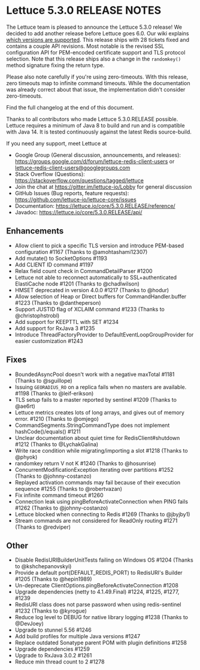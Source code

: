 Lettuce 5.3.0 RELEASE NOTES
===========================

The Lettuce team is pleased to announce the Lettuce 5.3.0 release! 
We decided to add another release before Lettuce goes 6.0. Our wiki explains [which versions are supported](https://github.com/lettuce-io/lettuce-core/wiki/Lettuce-Versions).
This release ships with 28 tickets fixed and contains a couple API revisions. Most notable is the revised SSL configuration API for PEM-encoded certificate support and TLS protocol selection.
Note that this release ships also a change in the `randomkey()` method signature fixing the return type.

Please also note carefully if you're using zero-timeouts. With this release, zero timeouts map to infinite command timeouts. 
While the documentation was already correct about that issue, the implementation didn't consider zero-timeouts.
 
Find the full changelog at the end of this document.

Thanks to all contributors who made Lettuce 5.3.0.RELEASE possible.
Lettuce requires a minimum of Java 8 to build and run and is compatible with Java 14. It is tested continuously against the latest Redis source-build.

If you need any support, meet Lettuce at

* Google Group (General discussion, announcements, and releases): https://groups.google.com/d/forum/lettuce-redis-client-users
or lettuce-redis-client-users@googlegroups.com
* Stack Overflow (Questions): https://stackoverflow.com/questions/tagged/lettuce
* Join the chat at https://gitter.im/lettuce-io/Lobby for general discussion
* GitHub Issues (Bug reports, feature requests): https://github.com/lettuce-io/lettuce-core/issues
* Documentation: https://lettuce.io/core/5.3.0.RELEASE/reference/
* Javadoc: https://lettuce.io/core/5.3.0.RELEASE/api/

Enhancements
------------
* Allow client to pick a specific TLS version and introduce PEM-based configuration #1167 (Thanks to @amohtashami12307)
* Add mutate() to SocketOptions #1193
* Add CLIENT ID command #1197
* Relax field count check in CommandDetailParser #1200
* Lettuce not able to reconnect automatically to SSL+authenticated ElastiCache node #1201 (Thanks to @chadlwilson)
* HMSET deprecated in version 4.0.0 #1217 (Thanks to @hodur)
* Allow selection of Heap or Direct buffers for CommandHandler.buffer #1223 (Thanks to @dantheperson)
* Support JUSTID flag of XCLAIM command #1233 (Thanks to @christophstrobl)
* Add support for KEEPTTL with SET #1234
* Add support for RxJava 3 #1235
* Introduce ThreadFactoryProvider to DefaultEventLoopGroupProvider for easier customization #1243

Fixes
-----
* BoundedAsyncPool doesn't work with a negative maxTotal #1181 (Thanks to @sguillope)
* Issuing `GEORADIUS_RO` on a replica fails when no masters are available. #1198 (Thanks to @leif-erikson)
* TLS setup fails to a master reported by sentinel #1209 (Thanks to @ae6rt)
* Lettuce metrics creates lots of long arrays, and gives out of memory error.  #1210 (Thanks to @omjego)
* CommandSegments.StringCommandType does not implement hashCode()/equals() #1211
* Unclear documentation about quiet time for RedisClient#shutdown  #1212 (Thanks to @LychakGalina)
* Write race condition while migrating/importing a slot #1218 (Thanks to @phyok)
* randomkey return V not K #1240 (Thanks to @hosunrise)
* ConcurrentModificationException iterating over partitions #1252 (Thanks to @johnny-costanzo)
* Replayed activation commands may fail because of their execution sequence #1255 (Thanks to @robertvazan)
* Fix infinite command timeout #1260
* Connection leak using pingBeforeActivateConnection when PING fails #1262 (Thanks to @johnny-costanzo)
* Lettuce blocked when connecting to Redis #1269 (Thanks to @jbyjby1)
* Stream commands are not considered for ReadOnly routing  #1271 (Thanks to @redviper)

Other
-----
* Disable RedisURIBuilderUnitTests failing on Windows OS #1204 (Thanks to @kshchepanovskyi)
* Provide a default port(DEFAULT_REDIS_PORT) to RedisURI's Builder #1205 (Thanks to @hepin1989)
* Un-deprecate ClientOptions.pingBeforeActivateConnection #1208
* Upgrade dependencies (netty to 4.1.49.Final) #1224, #1225, #1277, #1239
* RedisURI class does not parse password when using redis-sentinel #1232 (Thanks to @kyrogue)
* Reduce log level to DEBUG for native library logging #1238 (Thanks to @DevJoey)
* Upgrade to stunnel 5.56 #1246
* Add build profiles for multiple Java versions #1247
* Replace outdated Sonatype parent POM with plugin definitions #1258
* Upgrade dependencies #1259
* Upgrade to RxJava 3.0.2 #1261
* Reduce min thread count to 2 #1278
